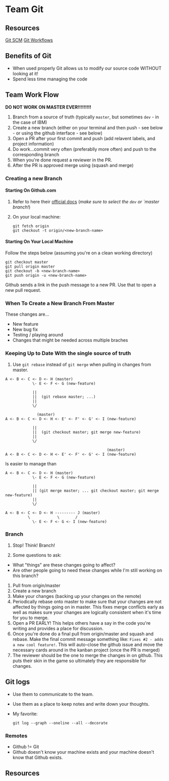 Team Git
========

Resources
---------

[Git SCM][git-scm]
[Git Workflows][git-scm-workflows]

Benefits of Git
---------------

* When used properly Git allows us to modify our source code WITHOUT looking at
  it! 
* Spend less time managing the code

Team Work Flow
---------

__DO NOT WORK ON MASTER EVER!!!!!!!!!__

1. Branch from a source of truth (typically `master`, but sometimes `dev` - in
   the case of IBM)
1. Create a new branch (either on your terminal and then push - see below - or
   using the github interface - see below)
1. Open a PR after your first commit and push (add relavent labels, and project
   information)
1. Do work...commit very often (preferablly more often) and push to the
   corresponding branch
1. When you're done request a reviewer in the PR.
1. After the PR is approved merge using (squash and merge)

### Creating a new Branch

#### Starting On Github.com

1. Refer to here their [official docs][github-new-branch] (_make sure to select
   the `dev` or `master branch!_)
1. On your local machine: 

    ```
    git fetch origin
    git checkout -t origin/<new-branch-name>
    ```

#### Starting On Your Local Machine

Follow the steps below (assuming you're on a clean working directory)

```
git checkout master
git pull origin master
git checkout -b <new-branch-name>
git push origin -u <new-branch-name>
```

Github sends a link in the push message to a new PR. Use that to open a new
pull request.

### When To Create a New Branch From Master

These changes are...

* New feature
* New bug fix
* Testing / playing around
* Changes that might be needed across multiple braches

### Keeping Up to Date With the single source of truth

1. Use `git rebase` instead of `git merge` when pulling in changes from master.

  ```
  A <- B <- C <- D <- H (master)
              \- E <- F <- G (new-feature)

              ||
              ||  (git rebase master; ...)
              ||
              \/

                (master)
  A <- B <- C <- D <- H <- E' <- F' <- G' <- I (new-feature)

              ||
              ||  (git checkout master; git merge new-feature)
              ||
              \/

                                               (master) 
  A <- B <- C <- D <- H <- E' <- F' <- G' <- I (new-feature)
  ```
Is easier to manage than

  ```
  A <- B <- C <- D <- H (master)
              \- E <- F <- G (new-feature)

              ||
              || (git merge master; ... git checkout master; git merge new-feature)
              ||
              \/

  A <- B <- C <- D <- H --------- J (master)
            \            \       /
              \- E <- F <- G <- I (new-feature)
  ```

### Branch

1. Stop! Think! Branch!

1. Some questions to ask:

  * What "things" are these changes going to affect?
  * Are other people going to need these changes while I'm still working on
    this branch?

1. Pull from origin/master
1. Create a new branch
1. Make your changes (backing up your changes on the remote)
1. Periodically rebase onto master to make sure that your changes are not
   affected by things going on in master. This fixes merge conflicts early as
   well as makes sure your changes are logically consistent when it's time for
   you to merge.
1. Open a PR EARLY! This helps others have a say in the code you're writing and
   provides a place for discussion.
1. Once you're done do a final pull from origin/master and squash and rebase.
   Make the final commit message something like: `Fixes #2 - adds a new cool
   feature!`. This will auto-close the github issue and move the necessary 
   cards around in the kanban project (once the PR is merged)
1. The reviewer should be the one to merge the changes in on github. This puts
   their skin in the game so ultimately they are responsible for changes.

Git logs
--------

* Use them to communicate to the team.
* Use them as a place to keep notes and write down your thoughts.
* My favorite:

    ```
    git log --graph --oneline --all --decorate
    ```

### Remotes

* Github != Git
* Github doesn't know your machine exists and your machine doesn't know that
  Github exists.


Resources
---------

[cheatsheet]: N/A
[git-scm]: https://git-scm.com/
[git-scm-workflows]: https://git-scm.com/book/en/v2/Git-Branching-Branching-Workflows
[github-new-branch]: https://help.github.com/en/github/collaborating-with-issues-and-pull-requests/creating-and-deleting-branches-within-your-repository
